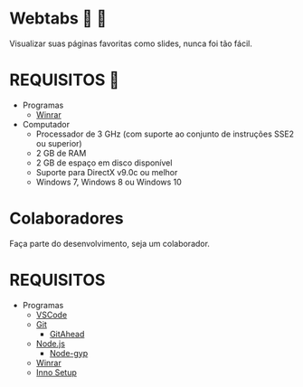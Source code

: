 # Webtabs :1st_place_medal: :star2: 
Visualizar suas páginas favoritas como slides, nunca foi tão fácil.

# REQUISITOS :pushpin:
- Programas
  - [Winrar](https://www.winrarbrasil.com.br/winrar/download.mv)
- Computador
  - Processador de 3 GHz (com suporte ao conjunto de instruções SSE2 ou superior)
  - 2 GB de RAM
  - 2 GB de espaço em disco disponível
  - Suporte para DirectX v9.0c ou melhor
  - Windows 7, Windows 8 ou Windows 10

# Colaboradores
Faça parte do desenvolvimento, seja um colaborador.

# REQUISITOS
- Programas
  - [VSCode]
  - [Git]
    - [GitAhead]
  - [Node.js]
    - [Node-gyp]
  - [Winrar]
  - [Inno Setup]

[VSCode]: https://code.visualstudio.com/
[Git]: https://git-scm.com/
[GitAhead]: https://gitahead.github.io/gitahead.com/
[Node.js]: https://nodejs.org/
[Node-gyp]: https://github.com/nodejs/node-gyp#installation
[Winrar]: https://www.win-rar.com
[Inno Setup]: http://www.jrsoftware.org/isdl.php
